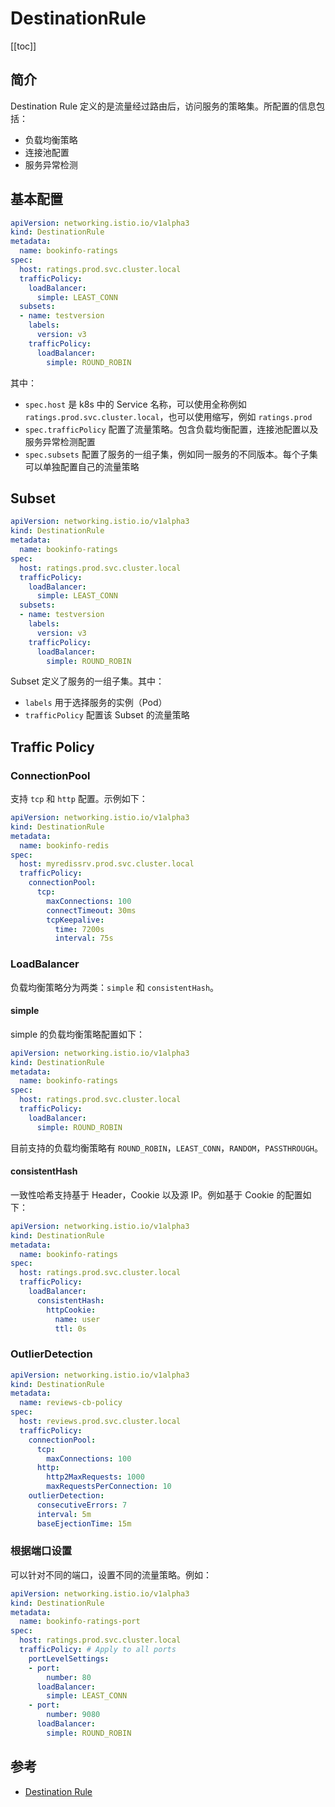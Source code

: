 # DestinationRule

[[toc]]

## 简介

Destination Rule 定义的是流量经过路由后，访问服务的策略集。所配置的信息包括：

- 负载均衡策略
- 连接池配置
- 服务异常检测

## 基本配置

```yaml
apiVersion: networking.istio.io/v1alpha3
kind: DestinationRule
metadata:
  name: bookinfo-ratings
spec:
  host: ratings.prod.svc.cluster.local
  trafficPolicy:
    loadBalancer:
      simple: LEAST_CONN
  subsets:
  - name: testversion
    labels:
      version: v3
    trafficPolicy:
      loadBalancer:
        simple: ROUND_ROBIN
```

其中：

- `spec.host` 是 k8s 中的 Service 名称，可以使用全称例如 `ratings.prod.svc.cluster.local`，也可以使用缩写，例如 `ratings.prod`
- `spec.trafficPolicy` 配置了流量策略。包含负载均衡配置，连接池配置以及服务异常检测配置
- `spec.subsets` 配置了服务的一组子集，例如同一服务的不同版本。每个子集可以单独配置自己的流量策略

## Subset

```yaml
apiVersion: networking.istio.io/v1alpha3
kind: DestinationRule
metadata:
  name: bookinfo-ratings
spec:
  host: ratings.prod.svc.cluster.local
  trafficPolicy:
    loadBalancer:
      simple: LEAST_CONN
  subsets:
  - name: testversion
    labels:
      version: v3
    trafficPolicy:
      loadBalancer:
        simple: ROUND_ROBIN
```

Subset 定义了服务的一组子集。其中：

- `labels` 用于选择服务的实例（Pod）
- `trafficPolicy` 配置该 Subset 的流量策略

## Traffic Policy

### ConnectionPool

支持 `tcp` 和 `http` 配置。示例如下：

```yaml
apiVersion: networking.istio.io/v1alpha3
kind: DestinationRule
metadata:
  name: bookinfo-redis
spec:
  host: myredissrv.prod.svc.cluster.local
  trafficPolicy:
    connectionPool:
      tcp:
        maxConnections: 100
        connectTimeout: 30ms
        tcpKeepalive:
          time: 7200s
          interval: 75s
```

### LoadBalancer

负载均衡策略分为两类：`simple` 和 `consistentHash`。

#### simple

simple 的负载均衡策略配置如下：

```yaml
apiVersion: networking.istio.io/v1alpha3
kind: DestinationRule
metadata:
  name: bookinfo-ratings
spec:
  host: ratings.prod.svc.cluster.local
  trafficPolicy:
    loadBalancer:
      simple: ROUND_ROBIN
```

目前支持的负载均衡策略有 `ROUND_ROBIN`，`LEAST_CONN`，`RANDOM`，`PASSTHROUGH`。

#### consistentHash

一致性哈希支持基于 Header，Cookie 以及源 IP。例如基于 Cookie 的配置如下：

```yaml
apiVersion: networking.istio.io/v1alpha3
kind: DestinationRule
metadata:
  name: bookinfo-ratings
spec:
  host: ratings.prod.svc.cluster.local
  trafficPolicy:
    loadBalancer:
      consistentHash:
        httpCookie:
          name: user
          ttl: 0s
```

### OutlierDetection

```yaml
apiVersion: networking.istio.io/v1alpha3
kind: DestinationRule
metadata:
  name: reviews-cb-policy
spec:
  host: reviews.prod.svc.cluster.local
  trafficPolicy:
    connectionPool:
      tcp:
        maxConnections: 100
      http:
        http2MaxRequests: 1000
        maxRequestsPerConnection: 10
    outlierDetection:
      consecutiveErrors: 7
      interval: 5m
      baseEjectionTime: 15m
```

### 根据端口设置

可以针对不同的端口，设置不同的流量策略。例如：

```yaml
apiVersion: networking.istio.io/v1alpha3
kind: DestinationRule
metadata:
  name: bookinfo-ratings-port
spec:
  host: ratings.prod.svc.cluster.local
  trafficPolicy: # Apply to all ports
    portLevelSettings:
    - port:
        number: 80
      loadBalancer:
        simple: LEAST_CONN
    - port:
        number: 9080
      loadBalancer:
        simple: ROUND_ROBIN
```

## 参考

- [Destination Rule](https://istio.io/docs/reference/config/networking/v1alpha3/destination-rule/)